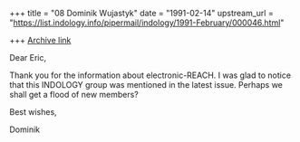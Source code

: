 +++
title = "08 Dominik Wujastyk"
date = "1991-02-14"
upstream_url = "https://list.indology.info/pipermail/indology/1991-February/000046.html"

+++
[Archive link](https://list.indology.info/pipermail/indology/1991-February/000046.html)



Dear Eric,

Thank you for the information about electronic-REACH.  I was glad to
notice that this INDOLOGY group was mentioned in the latest issue.
Perhaps we shall get a flood of new members?

Best wishes,

Dominik





